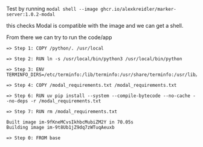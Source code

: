 Test by running `modal shell --image ghcr.io/alexkreidler/marker-server:1.0.2-modal`

this checks Modal is compatible with the image and we can get a shell.

From there we can try to run the code/app

```
=> Step 1: COPY /python/. /usr/local

=> Step 2: RUN ln -s /usr/local/bin/python3 /usr/local/bin/python

=> Step 3: ENV TERMINFO_DIRS=/etc/terminfo:/lib/terminfo:/usr/share/terminfo:/usr/lib/terminfo

=> Step 4: COPY /modal_requirements.txt /modal_requirements.txt

=> Step 6: RUN uv pip install --system --compile-bytecode --no-cache --no-deps -r /modal_requirements.txt

=> Step 7: RUN rm /modal_requirements.txt

Built image im-9fKneMCvsIkhbcMubiZM2Y in 70.05s
Building image im-9t8Ub1jZ9dq7zWTuqAeuxb

=> Step 0: FROM base
```
